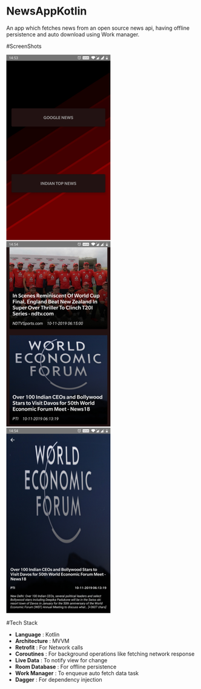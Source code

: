 # NewsAppKotlin
An app which fetches news from an open source news api, having offline persistence and auto download using Work manager.


#ScreenShots


<img src = "https://github.com/adarshvris/NewsAppKotlin/blob/master/screenshot/news_app_landing_screen.jpg" width = 275 />
<img src = "https://github.com/adarshvris/NewsAppKotlin/blob/master/screenshot/news_list_screen.jpg" width = 275 />
<img src = "https://github.com/adarshvris/NewsAppKotlin/blob/master/screenshot/news_detail_screen.jpg" width = 275 />


#Tech Stack


* __Language__ : Kotlin
* __Architecture__ : MVVM
* __Retrofit__ : For Network calls
* __Coroutines__ : For background operations like fetching network response
* __Live Data__ : To notify view for change
* __Room Database__ : For offline persistence
* __Work Manager__ : To enqueue auto fetch data task
* __Dagger__ : For dependency injection

